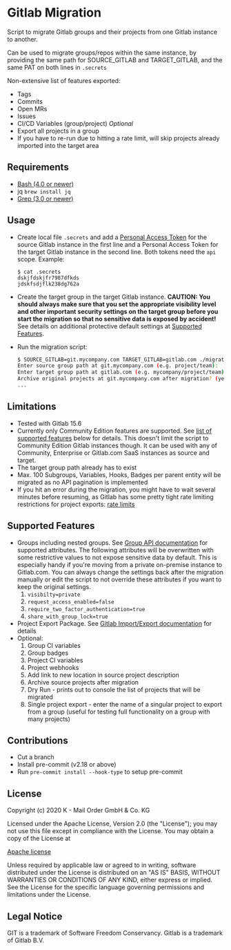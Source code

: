 # Gitlab Migration

Script to migrate Gitlab groups and their projects from one Gitlab instance to
another.

Can be used to migrate groups/repos within the same instance, by providing the
same path for SOURCE_GITLAB and TARGET_GITLAB, and the same PAT on both lines in
`.secrets`

Non-extensive list of features exported:

- Tags
- Commits
- Open MRs
- Issues
- CI/CD Variables (group/project) _Optional_
- Export all projects in a group
- If you have to re-run due to hitting a rate limit, will skip projects already
  imported into the target area

## Requirements

- [Bash (4.0 or newer)](https://apple.stackexchange.com/questions/193411/update-bash-to-version-4-0-on-osx)
- jq `brew install jq`
- [Grep (3.0 or newer)](https://apple.stackexchange.com/questions/193288/how-to-install-and-use-gnu-grep-in-macos)

## Usage

- Create local file `.secrets` and add
  a [Personal Access Token](https://docs.gitlab.com/ee/user/profile/personal_access_tokens.html)
  for the source Gitlab instance in the first line and a Personal Access Token
  for the target Gitlab instance in the second line. Both tokens need the `api`
  scope. Example:

  ```
  $ cat .secrets
  dskjfdskjfr7987dfkds
  jdskfsdjflk238dg762a
  ```

- Create the target group in the target Gitlab instance. **CAUTION: You should
  always make sure that you set the appropriate visibility level and other
  important security settings on the target group before you start the migration
  so that no sensitive data is exposed by accident!** See details on additional
  protective default settings at [Supported Features](#supported-features).
- Run the migration script:

  ```bash
  $ SOURCE_GITLAB=git.mycompany.com TARGET_GITLAB=gitlab.com ./migrate.sh
  Enter source group path at git.mycompany.com (e.g. project/team):
  Enter target group path at gitlab.com (e.g. mycompany/project/team):
  Archive original projects at git.mycompany.com after migration? (yes/no):
  ...
  ```

## Limitations

- Tested with Gitlab 15.6
- Currently only Community Edition features are supported.
  See [list of supported features](#supported-features) below for details. This
  doesn't limit the script to Community Edition Gitlab instances though. It can
  be used with any of Community, Enterprise or Gitlab.com SaaS instances as
  source and target.
- The target group path already has to exist
- Max. 100 Subgroups, Variables, Hooks, Badges per parent entity will be
  migrated as no API pagination is implemented
- If you hit an error during the migration, you might have to wait several
  minutes before resuming, as Gitlab has some pretty tight rate limiting
  restrictions for project
  exports: [rate limits](https://docs.gitlab.com/ee/user/project/settings/import_export.html#rate-limits)

## Supported Features

- Groups including nested groups.
  See [Group API documentation](https://docs.gitlab.com/ee/api/groups.html#list-groups)
  for supported attributes.
  The following attributes will be overwritten with some restrictive values to
  not expose sensitive data by default. This is especially handy if you're
  moving from a private on-premise instance to Gitlab.com.
  You can always change the settings back after the migration manually or edit
  the script to not override these attributes if you want to keep the original
  settings.
  1. `visibilty=private`
  1. `request_access_enabled=false`
  1. `require_two_factor_authentication=true`
  1. `share_with_group_lock=true`
- Project Export Package.
  See [Gitlab Import/Export documentation](https://docs.gitlab.com/ee/user/project/settings/import_export.html#exported-contents)
  for details
- Optional:
  1. Group CI variables
  1. Group badges
  1. Project CI variables
  1. Project webhooks
  1. Add link to new location in source project description
  1. Archive source projects after migration
  1. Dry Run - prints out to console the list of projects that will be migrated
  1. Single project export - enter the name of a singular project to export from
     a group (useful for testing full functionality on a group with many projects)

## Contributions

- Cut a branch
- Install pre-commit (v2.18 or above)
- Run `pre-commit install --hook-type` to setup pre-commit

## License

Copyright (c) 2020 K - Mail Order GmbH & Co. KG

Licensed under the Apache License, Version 2.0 (the "License"); you may not use
this file except in compliance with the License. You may obtain a copy of the
License at

[Apache license](https://www.apache.org/licenses/LICENSE-2.0)

Unless required by applicable law or agreed to in writing, software distributed
under the License is distributed on an "AS IS" BASIS, WITHOUT WARRANTIES OR
CONDITIONS OF ANY KIND, either express or implied. See the License for the
specific language governing permissions and limitations under the License.

## Legal Notice

GIT is a trademark of Software Freedom Conservancy. Gitlab is a trademark of
Gitlab B.V.
